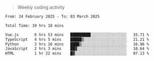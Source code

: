 > Weekly coding activity
<!--START_SECTION:waka-->

```txt
From: 24 February 2025 - To: 03 March 2025

Total Time: 19 hrs 18 mins

Vue.js       6 hrs 53 mins   █████████░░░░░░░░░░░░░░░░   35.71 %
TypeScript   4 hrs 5 mins    █████▒░░░░░░░░░░░░░░░░░░░   21.21 %
Python       3 hrs 16 mins   ████▒░░░░░░░░░░░░░░░░░░░░   16.96 %
JavaScript   2 hrs 3 mins    ██▓░░░░░░░░░░░░░░░░░░░░░░   10.64 %
HTML         1 hr 22 mins    █▓░░░░░░░░░░░░░░░░░░░░░░░   07.13 %
```

<!--END_SECTION:waka-->
